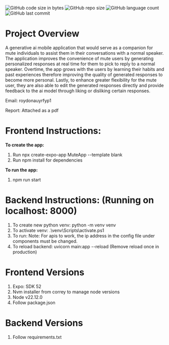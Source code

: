 ![GitHub code size in bytes](https://img.shields.io/github/languages/code-size/roydonauyr/FYP_Final)
![GitHub repo size](https://img.shields.io/github/repo-size/roydonauyr/FYP_Final)
![GitHub language count](https://img.shields.io/github/languages/count/roydonauyr/FYP_Final)
![GitHub last commit](https://img.shields.io/github/last-commit/roydonauyr/FYP_Final)

# Project Overview
A generative ai mobile application that would serve as a companion for mute individuals to assist them in their conversations with a normal speaker. The application improves the convenience of mute users by generating personalized responses at real time for them to pick to reply to a normal speaker. Overtime, the app grows with the users by learning their habits and past experiences therefore improving the quality of generated responses to become more personal. Lastly, to enhance greater flexibility for the mute user, they are also able to edit the generated responses directly and provide feedback to the ai model through liking or disliking certain responses.

Email: roydonauyrfyp1

Report: Attached as a pdf

# Frontend Instructions:
**To create the app:**
1. Run npx create-expo-app MuteApp --template blank
2. Run npm install for dependencies

**To run the app:**
1. npm run start


# Backend Instructions: (Running on localhost: 8000)
1. To create new python venv: python -m venv venv
2. To activate venv: .\venv\Scripts\activate.ps1
3. To run: Note: For apis to work, the ip address in the config file under components must be changed.
4. To reload backend: uvicorn main:app --reload (Remove reload once in production)

# Frontend Versions
1. Expo: SDK 52
2. Nvm installer from correy to manage node versions
3. Node v22.12.0
4. Follow package.json


# Backend Versions
1. Follow requirements.txt
